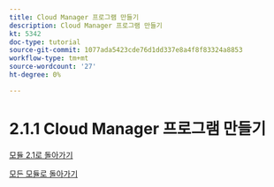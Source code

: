 ```yaml
---
title: Cloud Manager 프로그램 만들기
description: Cloud Manager 프로그램 만들기
kt: 5342
doc-type: tutorial
source-git-commit: 1077ada5423cde76d1dd337e8a4f8f83324a8853
workflow-type: tm+mt
source-wordcount: '27'
ht-degree: 0%

---
```


# 2.1.1 Cloud Manager 프로그램 만들기

[모듈 2.1로 돌아가기](./aemcs.md)

[모든 모듈로 돌아가기](./../../../overview.md)
